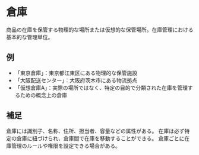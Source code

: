 # 倉庫

商品の在庫を保管する物理的な場所または仮想的な保管場所。在庫管理における基本的な管理単位。

## 例

- 「東京倉庫」：東京都江東区にある物理的な保管施設
- 「大阪配送センター」：大阪府茨木市にある物流拠点
- 「仮想倉庫A」：実際の場所ではなく、特定の目的で分類された在庫を管理するための概念上の倉庫

## 補足

倉庫には識別子、名称、住所、担当者、容量などの属性がある。
在庫は必ず特定の倉庫に紐づけられ、倉庫間で在庫を移動することができる。
倉庫ごとに在庫管理のルールや権限を設定できる場合がある。
